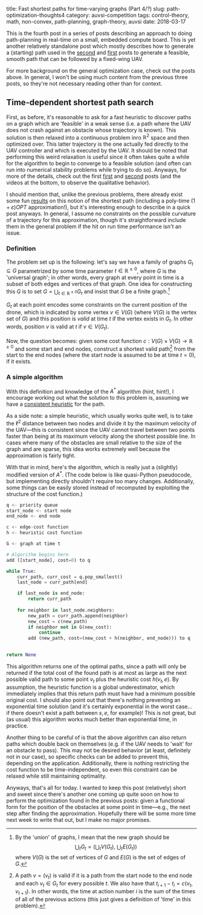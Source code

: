 title: Fast shortest paths for time-varying graphs (Part 4/?)
slug: path-optimization-thoughts4
category: auvsi-competition
tags: control-theory, math, non-convex, path-planning, graph-theory, auvsi
date: 2018-03-17

This is the fourth post in a series of posts describing an approach to doing path-planning in real-time on a small, embedded compute board. This is yet another relatively standalone post which mostly describes how to generate a (starting) path used in the [second](/path-optimization-thoughts2.html) and [first](/path-optimization-thoughts.html) posts to generate a feasible, smooth path that can be followed by a fixed-wing UAV.

For more background on the general optimization case, check out the posts above. In general, I won't be using much content from the previous three posts, so they're not necessary reading other than for context.

## Time-dependent shortest path search

First, as before, it's reasonable to ask for a fast heuristic to discover paths on a graph which are 'feasible' in a weak sense (i.e. a path where the UAV does not crash against an obstacle whose trajectory is known). This solution is then relaxed into a continuous problem inro $\mathbb{R}^2$ space and then optimized over. This latter trajectory is the one actually fed directly to the UAV controller and which is executed by the UAV. It should be noted that performing this weird relaxation is useful since it often takes quite a while for the algorithm to begin to converge to a feasible solution (and often can run into numerical stability problems while trying to do so). Anyways, for more of the details, check out the first [first](/path-optimization-thoughts.html) and [second](/path-optimization-thoughts2.html) posts (and the videos at the bottom, to observe the qualitative behavior).


I should mention that, unlike the previous problems, there already exist some fun [results](https://www.cs.ucsb.edu/~suri/psdir/soda11.pdf) on this notion of the shortest path (including a poly-time $(1+\varepsilon)OPT$ approximation!), but it's interesting enough to describe in a quick post anyways. In general, I assume no constraints on the possible curvature of a trajectory for this approximation, though it's straightforward include them in the general problem if the hit on run time performance isn't an issue.

### Definition

The problem set up is the following: let's say we have a family of graphs $G_t\subseteq G$ parametrized by some time parameter $t\in \mathbb{R}^{\ge 0}$, where $G$ is the 'universal graph'; in other words, every graph at every point in time is a subset of both edges and vertices of that graph. One idea for constructing this $G$ is to set $G = \bigcup_{t\in \mathbb{R}^{\ge 0}} G_t$ and insist that $G$ be a finite graph.[^union-graphs]

$G_t$ at each point encodes some constraints on the current position of the drone, which is indicated by some vertex $v\in V(G)$ (where $V(G)$ is the vertex set of $G$) and this position is *valid* at time $t$ if the vertex exists in $G_t$. In other words, position $v$ is valid at $t$ if $v\in V(G_t)$.

Now, the question becomes: given some cost function $c: V(G)\times V(G) \to \mathbb{R}^{\ge 0}$ and some start and end nodes, construct a shortest valid path[^valid-path] from the start to the end nodes (where the start node is assumed to be at time $t=0$), if it exists.

### A simple algorithm
With this definition and knowledge of the $A^*$ algorithm (hint, hint!), I encourage working out what the solution to this problem is, assuming we have a [consistent heuristic](https://en.wikipedia.org/wiki/Consistent_heuristic) for the path.

As a side note: a simple heuristic, which usually works quite well, is to take the $\ell^2$ distance between two nodes and divide it by the maximum velocity of the UAV—this is consistent since the UAV cannot travel between two points faster than being at its maximum velocity along the shortest possible line. In cases where many of the obstacles are small relative to the size of the graph and are sparse, this idea works extremely well because the approximation is fairly tight.

With that in mind, here's the algorithm, which is really just a (slightly) modified version of $A^*$. (The code below is like quasi-Python pseudocode, but implementing directly shouldn't require too many changes. Additionally, some things can be easily stored instead of recomputed by exploiting the structure of the cost function.)


```python
q <- priority queue
start_node <- start node
end_node <- end node

c <- edge-cost function
h <- heuristic cost function

G <- graph at time t

# Algorithm begins here
add ([start_node], cost=0) to q

while True:
    curr_path, curr_cost = q.pop_smallest()
    last_node = curr_path[end]

    if last_node is end_node:
        return curr_path
    
    for neighbor in last_node.neighbors:
        new_path = curr_path.append(neighbor)
        new_cost = c(new_path)
        if neighbor not in G(new_cost):
            continue
        add (new_path, cost=(new_cost + h(neighbor, end_node))) to q
    

return None
```


This algorithm returns one of the optimal paths, since a path will only be returned if the total cost of the found path is at most as large as the next possible valid path to some point $v_t$ plus the heuristic cost $h(v_t, e)$. By assumption, the heuristic function is a global underestimator, which immediately implies that this return path must have had a minimum possible original cost. I should also point out that there's nothing preventing an exponential time solution (and it's certainly exponential in the worst case... if there doesn't exist a path between $s, e$, for example)! This is not great, but (as usual) this algorithm works much better than exponential time, in practice.

Another thing to be careful of is that the above algorithm can also return paths which double back on themselves (e.g. if the UAV needs to 'wait' for an obstacle to pass). This may not be desired behavior (at least, definitely not in our case), so specific checks can be added to prevent this, depending on the application. Additionally, there is nothing restricting the cost function to be time-independent, so even this constraint can be relaxed while still maintaining optimality.

Anyways, that's all for today. I wanted to keep this post (relatively) short and sweet since there's another one coming up quite soon on how to perform the optimization found in the previous posts: given a functional form for the position of the obstacles at some point in time—e.g., the next step after finding the approximation. Hopefully there will be some more time next week to write that out, but I make no major promises.

[^union-graphs]: By the 'union' of graphs, I mean that the new graph should be
$$
\bigcup_{t} G_t = \left(\bigcup_{t} V(G_t), ~ \bigcup_t E(G_t)\right)
$$
where $V(G)$ is the set of vertices of $G$ and $E(G)$ is the set of edges of $G$.

[^valid-path]: A path $v = (v_t)$ is valid if it is a path from the start node to the end node and each $v_t \in G_t$ for every possible $t$. We also have that $t_{i+1} - t_i = c(v_{t}, v_{t+1})$. In other words, the time at action number $i$ is the sum of the times of all of the previous actions (this just gives a definition of 'time' in this problem).